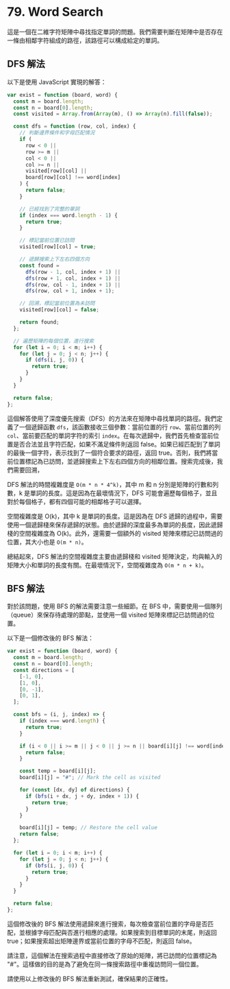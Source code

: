 # 79. Word Search

這是一個在二維字符矩陣中尋找指定單詞的問題。我們需要判斷在矩陣中是否存在一條由相鄰字符組成的路徑，該路徑可以構成給定的單詞。

## DFS 解法

以下是使用 JavaScript 實現的解答：

```javascript
var exist = function (board, word) {
  const m = board.length;
  const n = board[0].length;
  const visited = Array.from(Array(m), () => Array(n).fill(false));

  const dfs = function (row, col, index) {
    // 判斷邊界條件和字母匹配情況
    if (
      row < 0 ||
      row >= m ||
      col < 0 ||
      col >= n ||
      visited[row][col] ||
      board[row][col] !== word[index]
    ) {
      return false;
    }

    // 已經找到了完整的單詞
    if (index === word.length - 1) {
      return true;
    }

    // 標記當前位置已訪問
    visited[row][col] = true;

    // 遞歸搜索上下左右四個方向
    const found =
      dfs(row - 1, col, index + 1) ||
      dfs(row + 1, col, index + 1) ||
      dfs(row, col - 1, index + 1) ||
      dfs(row, col + 1, index + 1);

    // 回溯，標記當前位置為未訪問
    visited[row][col] = false;

    return found;
  };

  // 遍歷矩陣的每個位置，進行搜索
  for (let i = 0; i < m; i++) {
    for (let j = 0; j < n; j++) {
      if (dfs(i, j, 0)) {
        return true;
      }
    }
  }

  return false;
};
```

這個解答使用了深度優先搜索（DFS）的方法來在矩陣中尋找單詞的路徑。我們定義了一個遞歸函數 `dfs`，該函數接收三個參數：當前位置的行 `row`、當前位置的列 `col`、當前要匹配的單詞字符的索引 `index`。在每次遞歸中，我們首先檢查當前位置是否合法並且字符匹配，如果不滿足條件則返回 false。如果已經匹配到了單詞的最後一個字符，表示找到了一個符合要求的路徑，返回 true。否則，我們將當前位置標記為已訪問，並遞歸搜索上下左右四個方向的相鄰位置。搜索完成後，我們需要回溯，

DFS 解法的時間複雜度是 `O(m * n * 4^k)`，其中 m 和 n 分別是矩陣的行數和列數，k 是單詞的長度。這是因為在最壞情況下，DFS 可能會遍歷每個格子，並且對於每個格子，都有四個可能的相鄰格子可以選擇。

空間複雜度是 O(k)，其中 k 是單詞的長度。這是因為在 DFS 遞歸的過程中，需要使用一個遞歸棧來保存遞歸的狀態。由於遞歸的深度最多為單詞的長度，因此遞歸棧的空間複雜度為 O(k)。此外，還需要一個額外的 visited 矩陣來標記已訪問過的位置，其大小也是 `O(m * n)`。

總結起來，DFS 解法的空間複雜度主要由遞歸棧和 visited 矩陣決定，均與輸入的矩陣大小和單詞的長度有關。在最壞情況下，空間複雜度為 `O(m * n + k)`。

## BFS 解法

對於該問題，使用 BFS 的解法需要注意一些細節。在 BFS 中，需要使用一個隊列（queue）來保存待處理的節點，並使用一個 visited 矩陣來標記已訪問過的位置。

以下是一個修改後的 BFS 解法：

```javascript
var exist = function (board, word) {
  const m = board.length;
  const n = board[0].length;
  const directions = [
    [-1, 0],
    [1, 0],
    [0, -1],
    [0, 1],
  ];

  const bfs = (i, j, index) => {
    if (index === word.length) {
      return true;
    }

    if (i < 0 || i >= m || j < 0 || j >= n || board[i][j] !== word[index]) {
      return false;
    }

    const temp = board[i][j];
    board[i][j] = "#"; // Mark the cell as visited

    for (const [dx, dy] of directions) {
      if (bfs(i + dx, j + dy, index + 1)) {
        return true;
      }
    }

    board[i][j] = temp; // Restore the cell value
    return false;
  };

  for (let i = 0; i < m; i++) {
    for (let j = 0; j < n; j++) {
      if (bfs(i, j, 0)) {
        return true;
      }
    }
  }

  return false;
};
```

這個修改後的 BFS 解法使用遞歸來進行搜索，每次檢查當前位置的字母是否匹配，並根據字母匹配與否進行相應的處理。如果搜索到目標單詞的末尾，則返回 true；如果搜索超出矩陣邊界或當前位置的字母不匹配，則返回 false。

請注意，這個解法在搜索過程中直接修改了原始的矩陣，將已訪問的位置標記為 "#"。這樣做的目的是為了避免在同一條搜索路徑中重複訪問同一個位置。

請使用以上修改後的 BFS 解法重新測試，確保結果的正確性。
